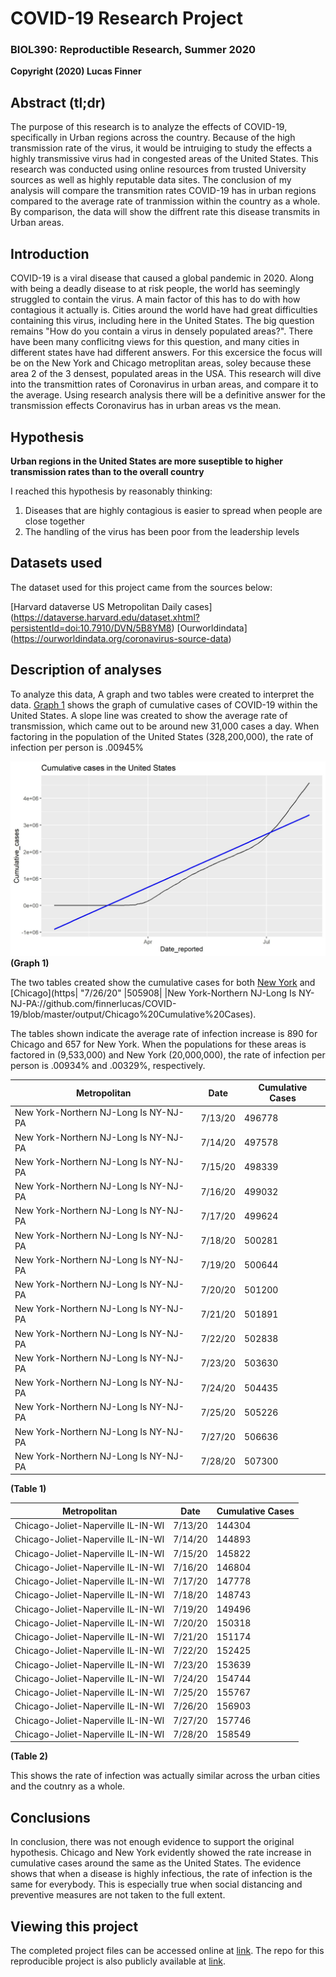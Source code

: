 # COVID-19 Research Project
### BIOL390: Reproductible Research, Summer 2020
**Copyright (2020) Lucas Finner**

## Abstract (tl;dr)

The purpose of this research is to analyze the effects of COVID-19, specifically in Urban regions across the country. Because of the high transmission rate of the virus, it would be intruiging to study the effects a highly transmissive virus had in congested areas of the United States. This research was conducted using online resources from trusted University sources as well as highly reputable data sites. The conclusion of my analysis will compare the transmition rates COVID-19 has in urban regions compared to the average rate of tranmission within the country as a whole. By comparison, the data will show the diffrent rate this disease transmits in Urban areas.

## Introduction

COVID-19 is a viral disease that caused a global pandemic in 2020. Along with being a deadly disease to at risk people, the world has seemingly struggled to contain the virus. A main factor of this has to do with how contagious it actually is. Cities around the world have had great difficulties containing this virus, including here in the United States. The big question remains "How do you contain a virus in densely populated areas?". There have been many conflicitng views for this question, and many cities in different states have had different answers. For this excersice the focus will be on the New York and Chicago metroplitan areas, soley because these area 2 of the 3 densest, populated areas in the USA.
This research will dive into the transmittion rates of Coronavirus in urban areas, and compare it to the average. Using research analysis there will be a definitive answer for the transmission effects Coronavirus has in urban areas vs the mean.

## Hypothesis


**Urban regions in the United States are more suseptible to higher transmission rates than to the overall country**

I reached this hypothesis by reasonably thinking:

1) Diseases that are highly contagious is easier to spread when people are close together
2) The handling of the virus has been poor from the leadership levels

## Datasets used

The dataset used for this project came from the sources below:

[Harvard dataverse US Metropolitan Daily cases] (https://dataverse.harvard.edu/dataset.xhtml?persistentId=doi:10.7910/DVN/5B8YM8)
[Ourworldindata] (https://ourworldindata.org/coronavirus-source-data)

## Description of analyses

To analyze this data, A graph and two tables were created to interpret the data. [Graph 1](https://github.com/finnerlucas/COVID-19/blob/master/output/United%20States%20Cumulative%20Cases) shows the graph of cumulative cases of COVID-19 within the United States. A slope line was created to show the average rate of transmission, which came out to be around new 31,000 cases a day. When factoring in the population of the United States (328,200,000), the rate of infection per person is .00945%

![Image](output\sup.jpeg)
**(Graph 1)**

The two tables created show the cumulative cases for both [New York](https://github.com/finnerlucas/COVID-19/blob/master/output/New%20York%20Cumulative%20Cases) and [Chicago](https| "7/26/20" |505908|
|New York-Northern NJ-Long Is NY-NJ-PA://github.com/finnerlucas/COVID-19/blob/master/output/Chicago%20Cumulative%20Cases).

The tables shown indicate the average rate of infection increase is 890 for Chicago and 657 for New York. When the populations for these areas is factored in (9,533,000) and New York (20,000,000), the rate of infection per person is .00934% and .00329%, respectively. 

| Metropolitan | Date | Cumulative Cases |
---------------|------|------------------|
|New York-Northern NJ-Long Is NY-NJ-PA| 7/13/20 |496778|
|New York-Northern NJ-Long Is NY-NJ-PA| 7/14/20 |497578|
|New York-Northern NJ-Long Is NY-NJ-PA| 7/15/20 |498339|
|New York-Northern NJ-Long Is NY-NJ-PA| 7/16/20 |499032|
|New York-Northern NJ-Long Is NY-NJ-PA| 7/17/20 |499624|
|New York-Northern NJ-Long Is NY-NJ-PA| 7/18/20 |500281|
|New York-Northern NJ-Long Is NY-NJ-PA| 7/19/20 |500644|
|New York-Northern NJ-Long Is NY-NJ-PA| 7/20/20 |501200|
|New York-Northern NJ-Long Is NY-NJ-PA| 7/21/20 |501891|
|New York-Northern NJ-Long Is NY-NJ-PA| 7/22/20 |502838|
|New York-Northern NJ-Long Is NY-NJ-PA| 7/23/20 |503630|
|New York-Northern NJ-Long Is NY-NJ-PA| 7/24/20 |504435|
|New York-Northern NJ-Long Is NY-NJ-PA| 7/25/20 |505226|
|New York-Northern NJ-Long Is NY-NJ-PA| 7/27/20 |506636|
|New York-Northern NJ-Long Is NY-NJ-PA| 7/28/20 |507300|
**(Table 1)**

|Metropolitan | Date | Cumulative Cases |
|-------------|------|------------------|
|Chicago-Joliet-Naperville IL-IN-WI| 7/13/20 |144304|
|Chicago-Joliet-Naperville IL-IN-WI| 7/14/20 |144893|
|Chicago-Joliet-Naperville IL-IN-WI| 7/15/20 |145822|
|Chicago-Joliet-Naperville IL-IN-WI| 7/16/20 |146804|
|Chicago-Joliet-Naperville IL-IN-WI| 7/17/20 |147778|
|Chicago-Joliet-Naperville IL-IN-WI| 7/18/20 |148743|
|Chicago-Joliet-Naperville IL-IN-WI| 7/19/20 |149496|
|Chicago-Joliet-Naperville IL-IN-WI| 7/20/20 |150318|
|Chicago-Joliet-Naperville IL-IN-WI| 7/21/20 |151174|
|Chicago-Joliet-Naperville IL-IN-WI| 7/22/20 |152425|
|Chicago-Joliet-Naperville IL-IN-WI| 7/23/20 |153639|
|Chicago-Joliet-Naperville IL-IN-WI| 7/24/20 |154744|
|Chicago-Joliet-Naperville IL-IN-WI| 7/25/20 |155767|
|Chicago-Joliet-Naperville IL-IN-WI| 7/26/20 |156903|
|Chicago-Joliet-Naperville IL-IN-WI| 7/27/20 |157746|
|Chicago-Joliet-Naperville IL-IN-WI| 7/28/20 |158549|
**(Table 2)**



This shows the rate of infection was actually similar across the urban cities and the coutnry as a whole. 

## Conclusions

In conclusion, there was not enough evidence to support the original hypothesis. Chicago and New York evidently showed the rate increase in cumulative cases around the same as the United States. The evidence shows that when a disease is highly infectious, the rate of infection is the same for everybody. This is especially true when social distancing and preventive measures are not taken to the full extent. 

## Viewing this project
The completed project files can be accessed online at [link](https://github.com/finnerlucas/COVID-19/edit/master/README.md). The repo for this reproducible project is also publicly available at [link](https://github.com/finnerlucas/COVID-19).
